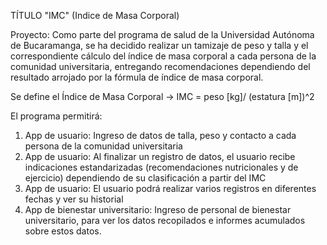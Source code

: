 TÍTULO "IMC" (Indice de Masa Corporal)

Proyecto: 
Como parte del programa de salud de la Universidad Autónoma de Bucaramanga, se ha decidido realizar un tamizaje de peso y talla y el correspondiente cálculo del índice de masa corporal a cada persona de la comunidad universitaria, entregando recomendaciones dependiendo del resultado arrojado por la fórmula de índice de masa corporal.

Se define el Índice de Masa Corporal -> IMC = peso [kg]/ (estatura [m])^2

El programa permitirá:

1. App de usuario: Ingreso de datos de talla, peso y contacto a cada persona de la comunidad universitaria
2. App de usuario: Al finalizar un registro de datos, el usuario recibe indicaciones estandarizadas (recomendaciones nutricionales y de ejercicio) dependiendo de su clasificación a partir del IMC
3. App de usuario: El usuario podrá realizar varios registros en diferentes fechas y ver su historial
4. App de bienestar universitario: Ingreso de personal de bienestar universitario, para ver los datos recopilados e informes acumulados sobre estos datos.
